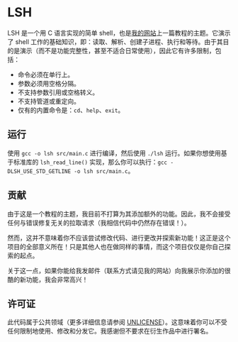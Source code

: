 LSH
===

LSH 是一个用 C 语言实现的简单 shell，也是[我的网站][1]上一篇教程的主题。它演示了 shell 工作的基础知识，即：读取、解析、创建子进程、执行和等待。由于其目的是演示（而不是功能完整性，甚至不适合日常使用），因此它有许多限制，包括：

* 命令必须在单行上。
* 参数必须用空格分隔。
* 不支持参数引用或空格转义。
* 不支持管道或重定向。
* 仅有的内置命令是：`cd`、`help`、`exit`。

运行
-------

使用 `gcc -o lsh src/main.c` 进行编译，然后使用 `./lsh` 运行。如果你想使用基于标准库的 `lsh_read_line()` 实现，那么你可以执行：`gcc -DLSH_USE_STD_GETLINE -o lsh src/main.c`。

贡献
------------

由于这是一个教程的主题，我目前不打算为其添加额外的功能。因此，我不会接受任何与错误修复无关的拉取请求（我相信代码中仍然存在错误！）。

然而，这并不意味着你不应该尝试修改代码、进行更改并探索新功能！这正是这个项目的全部意义所在！只是其他人也在做同样的事情，而这个项目仅仅是你自己探索的起点。

关于这一点，如果你能给我发邮件（联系方式请见我的网站）向我展示你添加的很酷的新功能，我会非常高兴！

许可证
-------

此代码属于公共领域（更多详细信息请参阅 [UNLICENSE](UNLICENSE)）。这意味着你可以不受任何限制地使用、修改和分发它。我感谢但不要求在衍生作品中进行署名。

[1]: http://brennan.io/2015/01/16/write-a-shell-in-c/